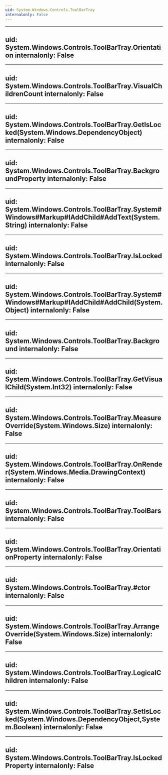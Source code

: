 ```yaml
---
uid: System.Windows.Controls.ToolBarTray
internalonly: False
---
```


---
uid: System.Windows.Controls.ToolBarTray.Orientation
internalonly: False
---

---
uid: System.Windows.Controls.ToolBarTray.VisualChildrenCount
internalonly: False
---

---
uid: System.Windows.Controls.ToolBarTray.GetIsLocked(System.Windows.DependencyObject)
internalonly: False
---

---
uid: System.Windows.Controls.ToolBarTray.BackgroundProperty
internalonly: False
---

---
uid: System.Windows.Controls.ToolBarTray.System#Windows#Markup#IAddChild#AddText(System.String)
internalonly: False
---

---
uid: System.Windows.Controls.ToolBarTray.IsLocked
internalonly: False
---

---
uid: System.Windows.Controls.ToolBarTray.System#Windows#Markup#IAddChild#AddChild(System.Object)
internalonly: False
---

---
uid: System.Windows.Controls.ToolBarTray.Background
internalonly: False
---

---
uid: System.Windows.Controls.ToolBarTray.GetVisualChild(System.Int32)
internalonly: False
---

---
uid: System.Windows.Controls.ToolBarTray.MeasureOverride(System.Windows.Size)
internalonly: False
---

---
uid: System.Windows.Controls.ToolBarTray.OnRender(System.Windows.Media.DrawingContext)
internalonly: False
---

---
uid: System.Windows.Controls.ToolBarTray.ToolBars
internalonly: False
---

---
uid: System.Windows.Controls.ToolBarTray.OrientationProperty
internalonly: False
---

---
uid: System.Windows.Controls.ToolBarTray.#ctor
internalonly: False
---

---
uid: System.Windows.Controls.ToolBarTray.ArrangeOverride(System.Windows.Size)
internalonly: False
---

---
uid: System.Windows.Controls.ToolBarTray.LogicalChildren
internalonly: False
---

---
uid: System.Windows.Controls.ToolBarTray.SetIsLocked(System.Windows.DependencyObject,System.Boolean)
internalonly: False
---

---
uid: System.Windows.Controls.ToolBarTray.IsLockedProperty
internalonly: False
---
